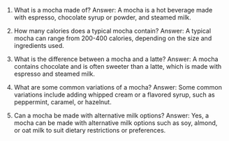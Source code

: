

1. What is a mocha made of?
Answer: A mocha is a hot beverage made with espresso, chocolate syrup or powder, and steamed milk.

2. How many calories does a typical mocha contain?
Answer: A typical mocha can range from 200-400 calories, depending on the size and ingredients used.

3. What is the difference between a mocha and a latte?
Answer: A mocha contains chocolate and is often sweeter than a latte, which is made with espresso and steamed milk.

4. What are some common variations of a mocha?
Answer: Some common variations include adding whipped cream or a flavored syrup, such as peppermint, caramel, or hazelnut.

5. Can a mocha be made with alternative milk options?
Answer: Yes, a mocha can be made with alternative milk options such as soy, almond, or oat milk to suit dietary restrictions or preferences.